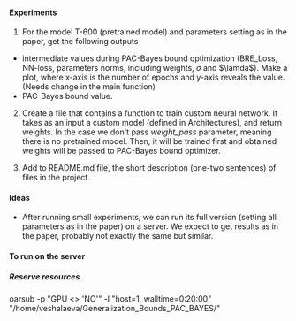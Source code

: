 #### Experiments

1. For the model T-600 (pretrained model) and parameters setting as in the paper, get the following outputs

  * intermediate values during PAC-Bayes bound optimization (BRE_Loss, NN-loss, parameters norms, including weights, $\sigma$ and $\lamda$). Make a plot, where x-axis is the number of epochs and y-axis reveals the value. (Needs change in the main function)
  * PAC-Bayes bound value.

2. Create a file that contains a function to train custom neural network. It takes as an input a custom model (defined in Architectures), and return weights.
In the case we don't pass *weight_pass* parameter, meaning there is no pretrained model. 
Then, it will be trained first and obtained weights will be passed to PAC-Bayes bound optimizer.

3. Add to README.md file, the short description (one-two sentences) of files in the project.

#### Ideas
* After running small experiments, we can run its full version (setting all parameters as in the paper) on a server.
We expect to get results as in the paper, probably not exactly the same but similar.


#### To run on the server 

##### Reserve resources

oarsub -p "GPU <> 'NO'" -l "host=1, walltime=0:20:00" "/home/veshalaeva/Generalization_Bounds_PAC_BAYES/"

